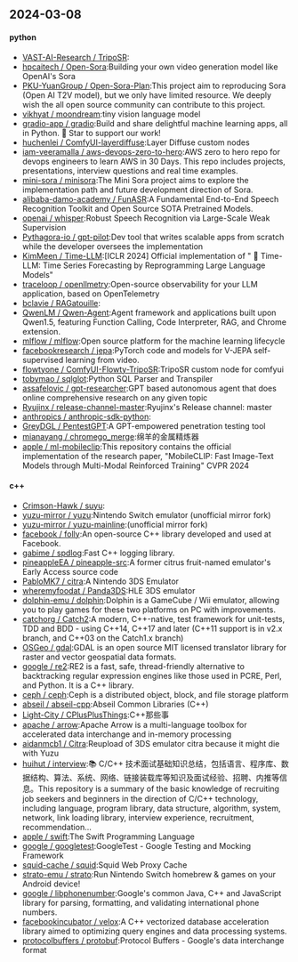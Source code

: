 ## 2024-03-08

#### python
* [VAST-AI-Research / TripoSR](https://github.com/VAST-AI-Research/TripoSR):
* [hpcaitech / Open-Sora](https://github.com/hpcaitech/Open-Sora):Building your own video generation model like OpenAI's Sora
* [PKU-YuanGroup / Open-Sora-Plan](https://github.com/PKU-YuanGroup/Open-Sora-Plan):This project aim to reproducing Sora (Open AI T2V model), but we only have limited resource. We deeply wish the all open source community can contribute to this project.
* [vikhyat / moondream](https://github.com/vikhyat/moondream):tiny vision language model
* [gradio-app / gradio](https://github.com/gradio-app/gradio):Build and share delightful machine learning apps, all in Python. 🌟 Star to support our work!
* [huchenlei / ComfyUI-layerdiffuse](https://github.com/huchenlei/ComfyUI-layerdiffuse):Layer Diffuse custom nodes
* [iam-veeramalla / aws-devops-zero-to-hero](https://github.com/iam-veeramalla/aws-devops-zero-to-hero):AWS zero to hero repo for devops engineers to learn AWS in 30 Days. This repo includes projects, presentations, interview questions and real time examples.
* [mini-sora / minisora](https://github.com/mini-sora/minisora):The Mini Sora project aims to explore the implementation path and future development direction of Sora.
* [alibaba-damo-academy / FunASR](https://github.com/alibaba-damo-academy/FunASR):A Fundamental End-to-End Speech Recognition Toolkit and Open Source SOTA Pretrained Models.
* [openai / whisper](https://github.com/openai/whisper):Robust Speech Recognition via Large-Scale Weak Supervision
* [Pythagora-io / gpt-pilot](https://github.com/Pythagora-io/gpt-pilot):Dev tool that writes scalable apps from scratch while the developer oversees the implementation
* [KimMeen / Time-LLM](https://github.com/KimMeen/Time-LLM):[ICLR 2024] Official implementation of " 🦙 Time-LLM: Time Series Forecasting by Reprogramming Large Language Models"
* [traceloop / openllmetry](https://github.com/traceloop/openllmetry):Open-source observability for your LLM application, based on OpenTelemetry
* [bclavie / RAGatouille](https://github.com/bclavie/RAGatouille):
* [QwenLM / Qwen-Agent](https://github.com/QwenLM/Qwen-Agent):Agent framework and applications built upon Qwen1.5, featuring Function Calling, Code Interpreter, RAG, and Chrome extension.
* [mlflow / mlflow](https://github.com/mlflow/mlflow):Open source platform for the machine learning lifecycle
* [facebookresearch / jepa](https://github.com/facebookresearch/jepa):PyTorch code and models for V-JEPA self-supervised learning from video.
* [flowtyone / ComfyUI-Flowty-TripoSR](https://github.com/flowtyone/ComfyUI-Flowty-TripoSR):TripoSR custom node for comfyui
* [tobymao / sqlglot](https://github.com/tobymao/sqlglot):Python SQL Parser and Transpiler
* [assafelovic / gpt-researcher](https://github.com/assafelovic/gpt-researcher):GPT based autonomous agent that does online comprehensive research on any given topic
* [Ryujinx / release-channel-master](https://github.com/Ryujinx/release-channel-master):Ryujinx's Release channel: master
* [anthropics / anthropic-sdk-python](https://github.com/anthropics/anthropic-sdk-python):
* [GreyDGL / PentestGPT](https://github.com/GreyDGL/PentestGPT):A GPT-empowered penetration testing tool
* [mianayang / chromego_merge](https://github.com/mianayang/chromego_merge):绵羊的金属精炼器
* [apple / ml-mobileclip](https://github.com/apple/ml-mobileclip):This repository contains the official implementation of the research paper, "MobileCLIP: Fast Image-Text Models through Multi-Modal Reinforced Training" CVPR 2024

#### c++
* [Crimson-Hawk / suyu](https://github.com/Crimson-Hawk/suyu):
* [yuzu-mirror / yuzu](https://github.com/yuzu-mirror/yuzu):Nintendo Switch emulator (unofficial mirror fork)
* [yuzu-mirror / yuzu-mainline](https://github.com/yuzu-mirror/yuzu-mainline):(unofficial mirror fork)
* [facebook / folly](https://github.com/facebook/folly):An open-source C++ library developed and used at Facebook.
* [gabime / spdlog](https://github.com/gabime/spdlog):Fast C++ logging library.
* [pineappleEA / pineapple-src](https://github.com/pineappleEA/pineapple-src):A former citrus fruit-named emulator's Early Access source code
* [PabloMK7 / citra](https://github.com/PabloMK7/citra):A Nintendo 3DS Emulator
* [wheremyfoodat / Panda3DS](https://github.com/wheremyfoodat/Panda3DS):HLE 3DS emulator
* [dolphin-emu / dolphin](https://github.com/dolphin-emu/dolphin):Dolphin is a GameCube / Wii emulator, allowing you to play games for these two platforms on PC with improvements.
* [catchorg / Catch2](https://github.com/catchorg/Catch2):A modern, C++-native, test framework for unit-tests, TDD and BDD - using C++14, C++17 and later (C++11 support is in v2.x branch, and C++03 on the Catch1.x branch)
* [OSGeo / gdal](https://github.com/OSGeo/gdal):GDAL is an open source MIT licensed translator library for raster and vector geospatial data formats.
* [google / re2](https://github.com/google/re2):RE2 is a fast, safe, thread-friendly alternative to backtracking regular expression engines like those used in PCRE, Perl, and Python. It is a C++ library.
* [ceph / ceph](https://github.com/ceph/ceph):Ceph is a distributed object, block, and file storage platform
* [abseil / abseil-cpp](https://github.com/abseil/abseil-cpp):Abseil Common Libraries (C++)
* [Light-City / CPlusPlusThings](https://github.com/Light-City/CPlusPlusThings):C++那些事
* [apache / arrow](https://github.com/apache/arrow):Apache Arrow is a multi-language toolbox for accelerated data interchange and in-memory processing
* [aidanmcb1 / Citra](https://github.com/aidanmcb1/Citra):Reupload of 3DS emulator citra because it might die with Yuzu
* [huihut / interview](https://github.com/huihut/interview):📚 C/C++ 技术面试基础知识总结，包括语言、程序库、数据结构、算法、系统、网络、链接装载库等知识及面试经验、招聘、内推等信息。This repository is a summary of the basic knowledge of recruiting job seekers and beginners in the direction of C/C++ technology, including language, program library, data structure, algorithm, system, network, link loading library, interview experience, recruitment, recommendation…
* [apple / swift](https://github.com/apple/swift):The Swift Programming Language
* [google / googletest](https://github.com/google/googletest):GoogleTest - Google Testing and Mocking Framework
* [squid-cache / squid](https://github.com/squid-cache/squid):Squid Web Proxy Cache
* [strato-emu / strato](https://github.com/strato-emu/strato):Run Nintendo Switch homebrew & games on your Android device!
* [google / libphonenumber](https://github.com/google/libphonenumber):Google's common Java, C++ and JavaScript library for parsing, formatting, and validating international phone numbers.
* [facebookincubator / velox](https://github.com/facebookincubator/velox):A C++ vectorized database acceleration library aimed to optimizing query engines and data processing systems.
* [protocolbuffers / protobuf](https://github.com/protocolbuffers/protobuf):Protocol Buffers - Google's data interchange format
